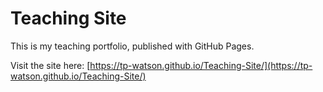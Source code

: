 # Teaching Site

This is my teaching portfolio, published with GitHub Pages.

Visit the site here: [https://tp-watson.github.io/Teaching-Site/](https://tp-watson.github.io/Teaching-Site/)